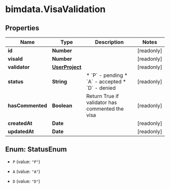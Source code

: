 # bimdata.VisaValidation

## Properties

Name | Type | Description | Notes
------------ | ------------- | ------------- | -------------
**id** | **Number** |  | [readonly] 
**visaId** | **Number** |  | [readonly] 
**validator** | [**UserProject**](UserProject.md) |  | [readonly] 
**status** | **String** | * &#x60;P&#x60; - pending * &#x60;A&#x60; - accepted * &#x60;D&#x60; - denied | [readonly] 
**hasCommented** | **Boolean** | Return True if validator has commented the visa | [readonly] 
**createdAt** | **Date** |  | [readonly] 
**updatedAt** | **Date** |  | [readonly] 



## Enum: StatusEnum


* `P` (value: `"P"`)

* `A` (value: `"A"`)

* `D` (value: `"D"`)




